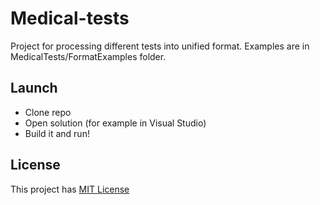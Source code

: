 # Medical-tests
Project for processing different tests into unified format. Examples are in MedicalTests/FormatExamples folder.

## Launch
- Clone repo
- Open solution (for example in Visual Studio)
- Build it and run!

## License
This project has [MIT License](https://opensource.org/licenses/MIT)
